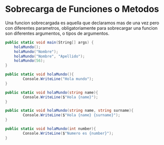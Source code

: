 # Sobrecarga de Funciones o Metodos

Una funcion sobrecargada es aquella que declaramos mas de una vez pero con diferentes parametros, obligatoriamente para sobrecargar una funcion son diferentes argumentos, o tipos de argumentos. 

```c#
public static void main(String[] args) {
    holaMundo();
    holaMundo("Nombre");
    holaMundo("Nombre", "Apellido");
    holaMundo(56);
}

public static void holaMundo(){ 
        Console.WriteLine("Hola mundo");
} 

public static void holaMundo(string name){ 
        Console.WriteLine($"Hola {name}");
} 

public static void holaMundo(string name, string surname){ 
        Console.WriteLine($"Hola {name} {surname}");
} 

public static void holaMundo(int number){ 
        Console.WriteLine($"Numero es {number}");
} 

```